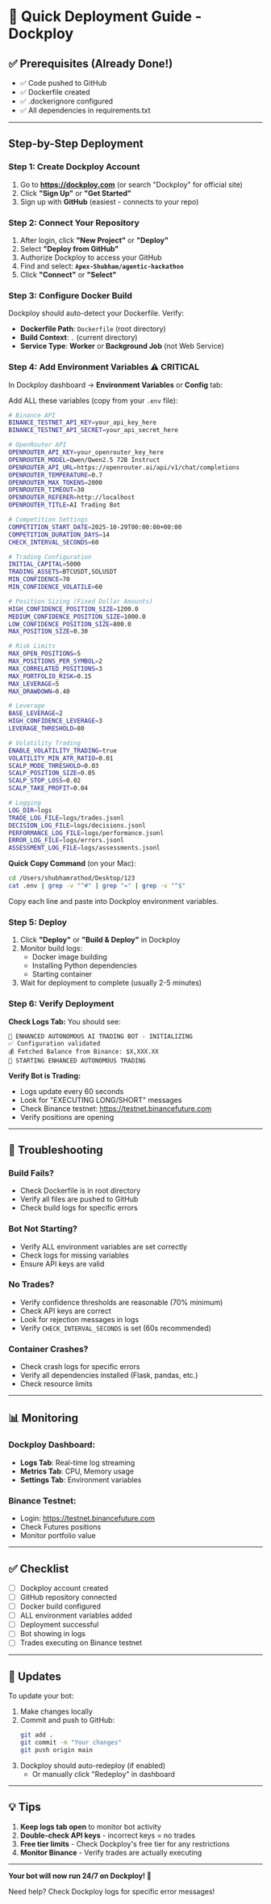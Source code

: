 # 🚀 Quick Deployment Guide - Dockploy

## ✅ Prerequisites (Already Done!)
- ✅ Code pushed to GitHub
- ✅ Dockerfile created
- ✅ .dockerignore configured
- ✅ All dependencies in requirements.txt

---

## Step-by-Step Deployment

### Step 1: Create Dockploy Account
1. Go to **https://dockploy.com** (or search "Dockploy" for official site)
2. Click **"Sign Up"** or **"Get Started"**
3. Sign up with **GitHub** (easiest - connects to your repo)

### Step 2: Connect Your Repository
1. After login, click **"New Project"** or **"Deploy"**
2. Select **"Deploy from GitHub"**
3. Authorize Dockploy to access your GitHub
4. Find and select: **`Apex-Shubham/agentic-hackathon`**
5. Click **"Connect"** or **"Select"**

### Step 3: Configure Docker Build
Dockploy should auto-detect your Dockerfile. Verify:
- **Dockerfile Path**: `Dockerfile` (root directory)
- **Build Context**: `.` (current directory)
- **Service Type**: **Worker** or **Background Job** (not Web Service)

### Step 4: Add Environment Variables ⚠️ **CRITICAL**

In Dockploy dashboard → **Environment Variables** or **Config** tab:

Add ALL these variables (copy from your `.env` file):

```bash
# Binance API
BINANCE_TESTNET_API_KEY=your_api_key_here
BINANCE_TESTNET_API_SECRET=your_api_secret_here

# OpenRouter API
OPENROUTER_API_KEY=your_openrouter_key_here
OPENROUTER_MODEL=Qwen/Qwen2.5 72B Instruct
OPENROUTER_API_URL=https://openrouter.ai/api/v1/chat/completions
OPENROUTER_TEMPERATURE=0.7
OPENROUTER_MAX_TOKENS=2000
OPENROUTER_TIMEOUT=30
OPENROUTER_REFERER=http://localhost
OPENROUTER_TITLE=AI Trading Bot

# Competition Settings
COMPETITION_START_DATE=2025-10-29T00:00:00+00:00
COMPETITION_DURATION_DAYS=14
CHECK_INTERVAL_SECONDS=60

# Trading Configuration
INITIAL_CAPITAL=5000
TRADING_ASSETS=BTCUSDT,SOLUSDT
MIN_CONFIDENCE=70
MIN_CONFIDENCE_VOLATILE=60

# Position Sizing (Fixed Dollar Amounts)
HIGH_CONFIDENCE_POSITION_SIZE=1200.0
MEDIUM_CONFIDENCE_POSITION_SIZE=1000.0
LOW_CONFIDENCE_POSITION_SIZE=800.0
MAX_POSITION_SIZE=0.30

# Risk Limits
MAX_OPEN_POSITIONS=5
MAX_POSITIONS_PER_SYMBOL=2
MAX_CORRELATED_POSITIONS=3
MAX_PORTFOLIO_RISK=0.15
MAX_LEVERAGE=5
MAX_DRAWDOWN=0.40

# Leverage
BASE_LEVERAGE=2
HIGH_CONFIDENCE_LEVERAGE=3
LEVERAGE_THRESHOLD=80

# Volatility Trading
ENABLE_VOLATILITY_TRADING=true
VOLATILITY_MIN_ATR_RATIO=0.01
SCALP_MODE_THRESHOLD=0.03
SCALP_POSITION_SIZE=0.05
SCALP_STOP_LOSS=0.02
SCALP_TAKE_PROFIT=0.04

# Logging
LOG_DIR=logs
TRADE_LOG_FILE=logs/trades.jsonl
DECISION_LOG_FILE=logs/decisions.jsonl
PERFORMANCE_LOG_FILE=logs/performance.jsonl
ERROR_LOG_FILE=logs/errors.jsonl
ASSESSMENT_LOG_FILE=logs/assessments.jsonl
```

**Quick Copy Command** (on your Mac):
```bash
cd /Users/shubhamrathod/Desktop/123
cat .env | grep -v "^#" | grep "=" | grep -v "^$"
```

Copy each line and paste into Dockploy environment variables.

### Step 5: Deploy
1. Click **"Deploy"** or **"Build & Deploy"** in Dockploy
2. Monitor build logs:
   - Docker image building
   - Installing Python dependencies
   - Starting container
3. Wait for deployment to complete (usually 2-5 minutes)

### Step 6: Verify Deployment

**Check Logs Tab:**
You should see:
```
🤖 ENHANCED AUTONOMOUS AI TRADING BOT - INITIALIZING
✅ Configuration validated
💰 Fetched Balance from Binance: $X,XXX.XX
🚀 STARTING ENHANCED AUTONOMOUS TRADING
```

**Verify Bot is Trading:**
- Logs update every 60 seconds
- Look for "EXECUTING LONG/SHORT" messages
- Check Binance testnet: https://testnet.binancefuture.com
- Verify positions are opening

---

## 🔧 Troubleshooting

### Build Fails?
- Check Dockerfile is in root directory
- Verify all files are pushed to GitHub
- Check build logs for specific errors

### Bot Not Starting?
- Verify ALL environment variables are set correctly
- Check logs for missing variables
- Ensure API keys are valid

### No Trades?
- Verify confidence thresholds are reasonable (70% minimum)
- Check API keys are correct
- Look for rejection messages in logs
- Verify `CHECK_INTERVAL_SECONDS` is set (60s recommended)

### Container Crashes?
- Check crash logs for specific errors
- Verify all dependencies installed (Flask, pandas, etc.)
- Check resource limits

---

## 📊 Monitoring

### Dockploy Dashboard:
- **Logs Tab**: Real-time log streaming
- **Metrics Tab**: CPU, Memory usage
- **Settings Tab**: Environment variables

### Binance Testnet:
- Login: https://testnet.binancefuture.com
- Check Futures positions
- Monitor portfolio value

---

## ✅ Checklist

- [ ] Dockploy account created
- [ ] GitHub repository connected
- [ ] Docker build configured
- [ ] ALL environment variables added
- [ ] Deployment successful
- [ ] Bot showing in logs
- [ ] Trades executing on Binance testnet

---

## 🔄 Updates

To update your bot:
1. Make changes locally
2. Commit and push to GitHub:
   ```bash
   git add .
   git commit -m "Your changes"
   git push origin main
   ```
3. Dockploy should auto-redeploy (if enabled)
   - Or manually click "Redeploy" in dashboard

---

## 💡 Tips

1. **Keep logs tab open** to monitor bot activity
2. **Double-check API keys** - incorrect keys = no trades
3. **Free tier limits** - Check Dockploy's free tier for any restrictions
4. **Monitor Binance** - Verify trades are actually executing

---

**Your bot will now run 24/7 on Dockploy! 🚀**

Need help? Check Dockploy logs for specific error messages!

